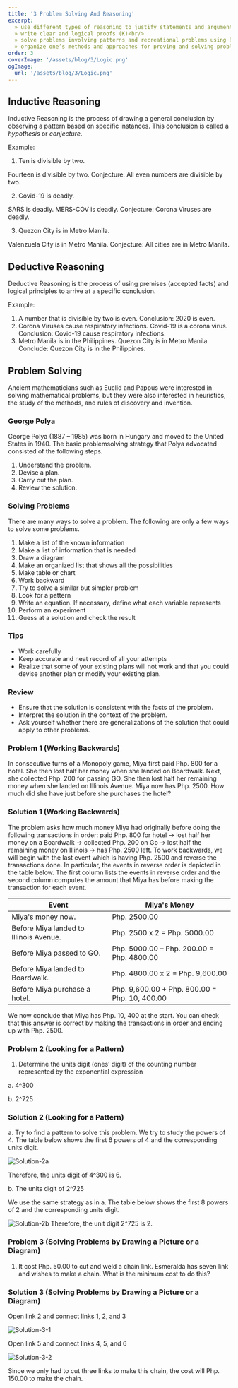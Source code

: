 ```yaml
---
title: '3 Problem Solving And Reasoning'
excerpt: 
  »	use different types of reasoning to justify statements and arguments made about mathematics and mathematical concepts (K)<br/>
  »	write clear and logical proofs (K)<br/>
  »	solve problems involving patterns and recreational problems using Polya’s four steps (S)<br/>
  »	organize one’s methods and approaches for proving and solving problems (V)<br/>
order: 3
coverImage: '/assets/blog/3/Logic.png'
ogImage:
  url: '/assets/blog/3/Logic.png'
---
```


## Inductive Reasoning

Inductive Reasoning is the process of
drawing a general conclusion by
observing a pattern based on specific
instances. This conclusion is called a
*hypothesis* or *conjecture*. 

Example:

1. Ten is divisible by two.

Fourteen is divisible by two.
Conjecture: All even numbers are divisible by
two.

2. Covid-19 is deadly.

SARS is deadly.
MERS-COV is deadly.
Conjecture: Corona Viruses are deadly.

3. Quezon City is in Metro Manila.

Valenzuela City is in Metro Manila.
Conjecture: All cities are in Metro Manila. 

## Deductive Reasoning

Deductive Reasoning is the process of
using premises (accepted facts) and
logical principles to arrive at a specific
conclusion.

Example:

1. A number that is divisible by two is even.
Conclusion: 2020 is even.
2. Corona Viruses cause respiratory infections.
Covid-19 is a corona virus.
Conclusion: Covid-19 cause respiratory
infections.
3. Metro Manila is in the Philippines.
Quezon City is in Metro Manila.
Conclude: Quezon City is in the Philippines. 

## Problem Solving

Ancient mathematicians
such as Euclid and Pappus
were interested in solving
mathematical problems, but
they were also interested in
heuristics, the study of the
methods, and rules of
discovery and invention.


### George Polya
George Polya (1887 – 1985)
was born in Hungary and
moved to the United States in
1940. The basic problemsolving strategy that Polya
advocated consisted of the
following steps.
1. Understand the problem.
2. Devise a plan.
3. Carry out the plan.
4. Review the solution. 


### Solving Problems
There are many ways to solve a problem. The following are only a few ways to solve
some problems.
1. Make a list of the known information
2. Make a list of information that is needed
3. Draw a diagram
4. Make an organized list that shows all the possibilities
5. Make table or chart
6. Work backward
7. Try to solve a similar but simpler problem
8. Look for a pattern
9. Write an equation. If necessary, define what each variable represents
10. Perform an experiment
11. Guess at a solution and check the result

### Tips
* Work carefully
* Keep accurate and neat record
of all your attempts
* Realize that some of your existing plans will
not work and that you could devise another
plan or modify your existing plan.

### Review
* Ensure that the
solution is consistent
with the facts of the
problem.
* Interpret the solution
in the context of the
problem.
* Ask yourself whether
there are
generalizations of the
solution that could
apply to other
problems.

### Problem 1 (Working Backwards)
In consecutive turns of a Monopoly game,
Miya first paid Php. 800 for a hotel. She
then lost half her money when she landed
on Boardwalk. Next, she collected Php.
200 for passing GO. She then lost half her
remaining money when she landed on
Illinois Avenue. Miya now has Php. 2500.
How much did she have just before she
purchases the hotel?

### Solution 1 (Working Backwards)
The problem asks how much money Miya had originally before doing the following
transactions in order: paid Php. 800 for hotel -> lost half her money on a Boardwalk
-> collected Php. 200 on Go -> lost half the remaining money on Illinois -> has Php.
2500 left.
To work backwards, we will begin with the last event which is having Php. 2500 and
reverse the transactions done. In particular, the events in reverse order is depicted in
the table below. The first column lists the events in reverse order and the second
column computes the amount that Miya has before making the transaction for each
event.

| Event | Miya's Money|
|--|--|
|Miya's money now. |Php. 2500.00|
|Before Miya landed to Illinois Avenue.|Php. 2500 x 2 = Php. 5000.00|
|Before Miya passed to GO.|Php. 5000.00 – Php. 200.00 = Php. 4800.00|
|Before Miya landed to Boardwalk.|Php. 4800.00 x 2 = Php. 9,600.00|
|Before Miya purchase a hotel.|Php. 9,600.00 + Php. 800.00 = Php. 10, 400.00|

We now conclude that Miya has Php. 10, 400 at the start. You can check that this
answer is correct by making the transactions in order and ending up with Php. 2500. 

### Problem 2 (Looking for a Pattern)

1. Determine the units digit (ones’ digit) of the
counting number represented by the
exponential expression

a. 4^300

b. 2^725


### Solution 2 (Looking for a Pattern)
a. Try to find a pattern to solve this problem. We try to study the powers of 4.
The table below shows the first 6 powers of 4 and the corresponding units digit.


![Solution-2a](/assets/blog/3/Solution-2a.png)

Therefore, the units digit of 4^300 is 6.

b. The units digit of 2^725

We use the same strategy as in a. The table below shows the first 8 powers of 2
and the corresponding units digit. 

![Solution-2b](/assets/blog/3/Solution-2b.png)
Therefore, the unit digit 2^725 is 2.

### Problem 3 (Solving Problems by Drawing a Picture or a Diagram)

1. It cost Php. 50.00 to cut and weld a chain
link. Esmeralda has seven link and wishes to
make a chain. What is the minimum cost to do
this?

### Solution 3 (Solving Problems by Drawing a Picture or a Diagram)

Open link 2 and connect links 1, 2, and 3 

![Solution-3-1](/assets/blog/3/Solution-3-1.png)

Open link 5 and connect links 4, 5, and 6

![Solution-3-2](/assets/blog/3/Solution-3-2.png)

Since we only had to cut three links to make this chain, the cost will Php. 150.00 to
make the chain.